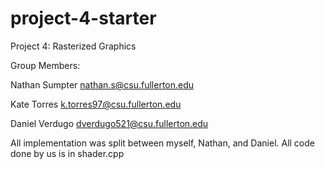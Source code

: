 # project-4-starter
Project 4: Rasterized Graphics

Group Members:

Nathan Sumpter nathan.s@csu.fullerton.edu

Kate Torres k.torres97@csu.fullerton.edu

Daniel Verdugo dverdugo521@csu.fullerton.edu

All implementation was split between myself, Nathan, and Daniel. All code done by us is in shader.cpp
